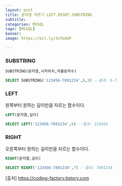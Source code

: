 ```yaml
---
layout: post
title: 문자열 자르기 LEFT,RIGHT,SUBSTRING
subtitle: 
categories: MSSQL
tags: [MSSQL]
banner:
image: https://bit.ly/3xTmdUP

---
```

### SUBSTRING
~~~sql
SUBSTRING(문자열,시작위치,자를문자수)

SELECT SUBSTRING('123456-7891234',6,3) --결과: 6-7
~~~

### LEFT

왼쪽부터 원하는 길이만큼 자르는 함수이다.
~~~sql
LEFT(문자열,길이)

SELECT LEFT('123456-7891234',6) --결과: 123456
~~~

### RIGHT

오른쪽부터 원하는 길이만큼 자르는 함수이다.
~~~sql
RIGHT(문자열,길이)

SELECT RIGHT('123456-7891234',7) --결과: 7891234
~~~




[출처] https://coding-factory.tistory.com

